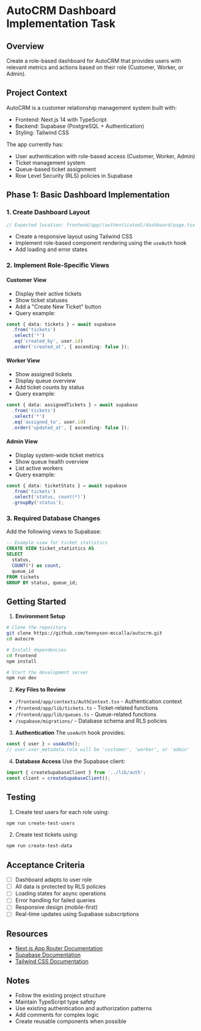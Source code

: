 # AutoCRM Dashboard Implementation Task

## Overview
Create a role-based dashboard for AutoCRM that provides users with relevant metrics and actions based on their role (Customer, Worker, or Admin).

## Project Context
AutoCRM is a customer relationship management system built with:
- Frontend: Next.js 14 with TypeScript
- Backend: Supabase (PostgreSQL + Authentication)
- Styling: Tailwind CSS

The app currently has:
- User authentication with role-based access (Customer, Worker, Admin)
- Ticket management system
- Queue-based ticket assignment
- Row Level Security (RLS) policies in Supabase

## Phase 1: Basic Dashboard Implementation

### 1. Create Dashboard Layout
```typescript
// Expected location: frontend/app/(authenticated)/dashboard/page.tsx
```
- Create a responsive layout using Tailwind CSS
- Implement role-based component rendering using the `useAuth` hook
- Add loading and error states

### 2. Implement Role-Specific Views

#### Customer View
- Display their active tickets
- Show ticket statuses
- Add a "Create New Ticket" button
- Query example:
```typescript
const { data: tickets } = await supabase
  .from('tickets')
  .select('*')
  .eq('created_by', user.id)
  .order('created_at', { ascending: false });
```

#### Worker View
- Show assigned tickets
- Display queue overview
- Add ticket counts by status
- Query example:
```typescript
const { data: assignedTickets } = await supabase
  .from('tickets')
  .select('*')
  .eq('assigned_to', user.id)
  .order('updated_at', { ascending: false });
```

#### Admin View
- Display system-wide ticket metrics
- Show queue health overview
- List active workers
- Query example:
```typescript
const { data: ticketStats } = await supabase
  .from('tickets')
  .select('status, count(*)')
  .groupBy('status');
```

### 3. Required Database Changes
Add the following views to Supabase:
```sql
-- Example view for ticket statistics
CREATE VIEW ticket_statistics AS
SELECT 
  status,
  COUNT(*) as count,
  queue_id
FROM tickets
GROUP BY status, queue_id;
```

## Getting Started

1. **Environment Setup**
```bash
# Clone the repository
git clone https://github.com/tennyson-mccalla/autocrm.git
cd autocrm

# Install dependencies
cd frontend
npm install

# Start the development server
npm run dev
```

2. **Key Files to Review**
- `/frontend/app/contexts/AuthContext.tsx` - Authentication context
- `/frontend/app/lib/tickets.ts` - Ticket-related functions
- `/frontend/app/lib/queues.ts` - Queue-related functions
- `/supabase/migrations/` - Database schema and RLS policies

3. **Authentication**
The `useAuth` hook provides:
```typescript
const { user } = useAuth();
// user.user_metadata.role will be 'customer', 'worker', or 'admin'
```

4. **Database Access**
Use the Supabase client:
```typescript
import { createSupabaseClient } from '../lib/auth';
const client = createSupabaseClient();
```

## Testing
1. Create test users for each role using:
```bash
npm run create-test-users
```

2. Create test tickets using:
```bash
npm run create-test-data
```

## Acceptance Criteria
- [ ] Dashboard adapts to user role
- [ ] All data is protected by RLS policies
- [ ] Loading states for async operations
- [ ] Error handling for failed queries
- [ ] Responsive design (mobile-first)
- [ ] Real-time updates using Supabase subscriptions

## Resources
- [Next.js App Router Documentation](https://nextjs.org/docs/app)
- [Supabase Documentation](https://supabase.com/docs)
- [Tailwind CSS Documentation](https://tailwindcss.com/docs)

## Notes
- Follow the existing project structure
- Maintain TypeScript type safety
- Use existing authentication and authorization patterns
- Add comments for complex logic
- Create reusable components when possible
